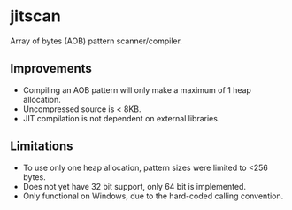 # jitscan
Array of bytes (AOB) pattern scanner/compiler.

## Improvements

* Compiling an AOB pattern will only make a maximum of 1 heap allocation.
* Uncompressed source is < 8KB.
* JIT compilation is not dependent on external libraries.

## Limitations

* To use only one heap allocation, pattern sizes were limited to <256 bytes.
* Does not yet have 32 bit support, only 64 bit is implemented.
* Only functional on Windows, due to the hard-coded calling convention.

